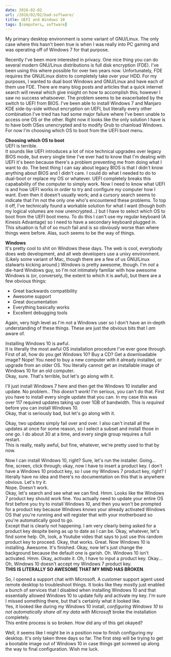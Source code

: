 ```yaml
---
date: 2016-02-02
url: /2016/02/02/bad-software/
title: UEFI and Windows 10
tags: [computers, software]
---
```


My primary desktop environment is some variant of GNU/Linux.  The only case where this hasn't been true is
when I was really into PC gaming and was operating off of Windows 7 for that purpose.

Recently I've been more interested in privacy.  One nice thing you can do several modern GNU/Linux
distributions is full disk encryption (FDE).  I've been using this where possible for over two years now.
Unfortunately, FDE requires the GNU/Linux distro to completely take over your HDD.
For my purposes, I wanted to dual boot Windows and GNU/Linux and have each of them use FDE.  There are
many blog posts and articles that a quick internet search will reveal which give insight on how to accomplish
this; however I saw no success whatsoever.  The problem seems to be exacerbated by the switch to UEFI from
BIOS.  I've been able to install Windows 7 and Manjaro KDE side-by-side without encryption on UEFI, but
literally every other combination I've tried has had some major failure where I've been unable to access one
OS or the other.  Right now it looks like the only solution I have is to have both OSes unencrypted and
to modify Grub to chainload Windows.  For now I'm choosing which OS to boot from the UEFI boot menu.

**Choosing which OS to boot**<br/>
UEFI is terrible.<br/>
It sounds like UEFI introduces a lot of nice technical upgrades over legacy BIOS mode, but every single time
I've ever had to know that I'm dealing with UEFI it's been because there's a problem preventing me from
doing what I want to do.  The best thing I can say about legacy BIOS is that I didn't know anything about BIOS
and I didn't care.  I could do what I needed to do to dual-boot or replace my OS or whatever. UEFI completely
breaks this capabability of the computer to simply work.  Now I need to know what UEFI is and how UEFI works
in order to try and configure my computer how I want.  Even then it doesn't usually work; and a cursory
search seems to indicate that I'm not the only one who's encountered these problems.  To top it off, I've
technically found a workable solution for what I want (though both my logical volumes are now unencrypted...)
but I have to select which OS to boot from the UEFI boot menu.  To do this I can't use my regular keyboard
(A Kinesis Advantage) so I need to have a secondary keyboard plugged in.  This situation is full of so much
fail and is so obviously worse than where things were before.  Alas, such seems to be the way of things.

**Windows**<br/>
It's pretty cool to shit on Windows these days.  The web is cool, everybody does web development, and all web
developers use a unixy environment. (Likely some variant of Mac, though there are a few of us GNU/Linux
stalwarts kicking around.)  Windows is pretty awesome, though. I'm *not* a die-hard Windows guy, so I'm not
intimately familiar with how awesome Windows is (or, conversely, the extent to which it is awful), but there
are a few obvious things:

- Great backwards compatibility
- Awesome support
- Great documentation
- Everything basically works
- Excellent debugging tools

Again, very high level as I'm not a Windows user so I don't have an in-depth understanding of these things.
These are just the obvious bits that I *am* aware of.

Installing Windows 10 is awful.<br />
It is literally the most awful OS installation procedure I've ever gone through.<br/>
First of all, how do you get Windows 10?  Buy a CD?  Get a downloadable image?  Nope!  You need to buy a
new computer with it already installed, or upgrade from an older OS.  You literally cannot get an installable
image of Windows 10 for an old computer.<br/>
Okay, sure.  That's terrible, but let's go along with it.

I'll just install Windows 7 here and then get the Windows 10 installer and update.  No problem.. *This doesn't
work!*  I'm serious, you can't do that.  First you have to install every single update that you can.  In my
case this was over 117 required updates taking up over 1GB of bandwidth.  This is *required* before you can
install Windows 10.<br/>
Okay, that is seriously bad, but let's go along with it.

Okay, two updates simply fail over and over.  I also can't install all the updates at once for some reason,
so I select a subset and install those in one go.  I do about 30 at a time, and every single group requires a
full restart.<br/>This is really, really awful, but fine, whatever, we're pretty used to that by now.

Now I can install Windows 10, right?  Sure, let's run the installer.  Going... fine, screen, click through; okay, now
I have to insert a product key.  I don't have a Windows 10 product key, so I use my Windows 7 product key,
right?  I literally have no idea and there's no documentation on this that is anywhere obvious.  Let's try it.<br />
Nope.  Doesn't work.</br>
Okay, let's search and see what we can find.  Hmm. Looks like the Windows 7 product key should work fine.
You actually need to update your entire OS first before you try to install Windows 10, and then you won't be
prompted for a product key because Windows *knows* your already activated Windows OS that you're running and
will register that with your motherboard so you're automatically good to go.<br/>
Except that is clearly not happening.  I am very clearly being asked for a product key despite being as up to
date as I can be.  Okay, whatever, let's find some help.  Oh, look, a Youtube video that says to just use this
random product key to proceed.  Okay, that works.  Great.  Now Windows 10 is installing.  Awesome. It's
finished.  Okay, now let's just change the background because the default one is garish. Oh. Windows 10 isn't
activated. Hmm.  Okay, activate it.  Oh, I have to input a product key.  Okay...  Oh, Windows 10 doesn't accept
my Windows 7 product key.<br/>
**THIS IS LITERALLY SO AWESOME THAT MY MIND HAS BROKEN**.

So, I opened a support chat with Microsoft.  A customer support agent used remote desktop to troubleshoot things.
It looks like they mostly just enabled a bunch of services that I disabled when installing Windows 10 and that
essentially allowed Windows 10 to update fully and activate my key.  I'm sure I missed something there, but that's
certainly what it looked like.<br/>
Yes, it looked like during my Windows 10 install, *configuring Windows 10 to not automatically share all my data
with Microsoft* broke the installation completely.<br/>
This entire process is so broken. How did any of this get okayed?

Well, it seems like I might be in a position now to finish configuring my desktop.  It's only taken three days
so far.  The first step will be trying to get a bootable image out of Windows 10 in case things get screwed up
along the way to final configuration.  Wish me luck.
